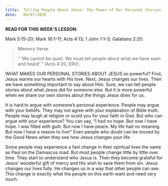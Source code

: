 ```yaml
---
title:  Telling People About Jesus: The Power of Our Personal Stories
date:   04/07/2020
---
```


**READ FOR THIS WEEK'S LESSON**:

Mark 5:15–20; Mark 16:1–11; Acts 4:13; 1 John 1:1–3; Galatians 2:20.

> <p>Memory Verse</p>
> “ ‘We cannot be quiet. We must tell people about what we have seen and heard’ ” (Acts 4:20, ERV).

WHAT MAKES OUR PERSONAL STORIES ABOUT JESUS so powerful? First, Jesus warms our hearts with His love. Next, Jesus changes our lives. Then we have something important to say about Him. Sure, we can tell people stories about what Jesus did for someone else. But it is more powerful when we share our own stories about the things Jesus does for us.

It is hard to argue with someone’s personal experience. People may argue with your beliefs. They may not agree with your explanation of Bible truth. People may laugh at religion or scold you for your faith in God. But who can argue with your experience? You can say, “I had no hope. But now I have hope. I was filled with guilt. But now I have peace. My life had no meaning. But now I have a reason to live!” Even people who doubt can be moved by the Good News when they see how Jesus changes your life.

Some people may experience a fast change in their spiritual lives the same as Paul on the Damascus road. But most people change little by little over time. They start to understand who Jesus is. Then they become grateful for Jesus’ wonderful gift of mercy and His wish to save them from sin. Jesus changes our lives fully. He changes us in a way that other people can see. This change is exactly what the people on this earth want and need very much.
